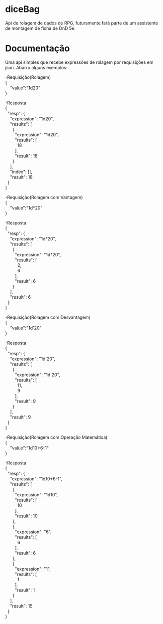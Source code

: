 # diceBag
Api de rolagem de dados de RPG, futuramente far&aacute; parte de um assistente de montagem de ficha de DnD 5e.</p>

# Documenta&ccedil;&atilde;o
Uma api simples que recebe express&otilde;es de rolagem por requisi&ccedil;&otilde;es em json. Abaixo alguns exemplos:</p>

<p>-Requisi&ccedil;&atilde;o(Rolagem) &nbsp; &nbsp; &nbsp; &nbsp; &nbsp; &nbsp; &nbsp; &nbsp; &nbsp; &nbsp; &nbsp; &nbsp; &nbsp; &nbsp; &nbsp; &nbsp; &nbsp; &nbsp; &nbsp; &nbsp; &nbsp; &nbsp; &nbsp;&nbsp;<br />
{<br />
&nbsp;&nbsp; &nbsp;&quot;value&quot;:&quot;1d20&quot;<br />
}</p>

<p>-Resposta<br />
{<br />
&nbsp; &quot;resp&quot;: {<br />
&nbsp; &nbsp; &quot;expression&quot;: &quot;1d20&quot;,<br />
&nbsp; &nbsp; &quot;results&quot;: [<br />
&nbsp; &nbsp; &nbsp; {<br />
&nbsp; &nbsp; &nbsp; &nbsp; &quot;expression&quot;: &quot;1d20&quot;,<br />
&nbsp; &nbsp; &nbsp; &nbsp; &quot;results&quot;: [<br />
&nbsp; &nbsp; &nbsp; &nbsp; &nbsp; 18<br />
&nbsp; &nbsp; &nbsp; &nbsp; ],<br />
&nbsp; &nbsp; &nbsp; &nbsp; &quot;result&quot;: 18<br />
&nbsp; &nbsp; &nbsp; }<br />
&nbsp; &nbsp; ],<br />
&nbsp; &nbsp; &quot;index&quot;: [],<br />
&nbsp; &nbsp; &quot;result&quot;: 18<br />
&nbsp; }<br />
}</p>

<p>-Requisi&ccedil;&atilde;o(Rolagem com Vantagem)<br />
{<br />
&nbsp;&nbsp; &nbsp;&quot;value&quot;:&quot;1d*20&quot;<br />
}</p>

<p>-Resposta<br />
{<br />
&nbsp; &quot;resp&quot;: {<br />
&nbsp; &nbsp; &quot;expression&quot;: &quot;1d*20&quot;,<br />
&nbsp; &nbsp; &quot;results&quot;: [<br />
&nbsp; &nbsp; &nbsp; {<br />
&nbsp; &nbsp; &nbsp; &nbsp; &quot;expression&quot;: &quot;1d*20&quot;,<br />
&nbsp; &nbsp; &nbsp; &nbsp; &quot;results&quot;: [<br />
&nbsp; &nbsp; &nbsp; &nbsp; &nbsp; 2,<br />
&nbsp; &nbsp; &nbsp; &nbsp; &nbsp; 6<br />
&nbsp; &nbsp; &nbsp; &nbsp; ],<br />
&nbsp; &nbsp; &nbsp; &nbsp; &quot;result&quot;: 6<br />
&nbsp; &nbsp; &nbsp; }<br />
&nbsp; &nbsp; ],<br />
&nbsp; &nbsp; &quot;result&quot;: 6<br />
&nbsp; }<br />
}</p>

<p>-Requisi&ccedil;&atilde;o(Rolagem com Desvantagem)<br />
{<br />
&nbsp;&nbsp; &nbsp;&quot;value&quot;:&quot;1d&#39;20&quot;<br />
}</p>

<p>-Resposta<br />
{<br />
&nbsp; &quot;resp&quot;: {<br />
&nbsp; &nbsp; &quot;expression&quot;: &quot;1d&#39;20&quot;,<br />
&nbsp; &nbsp; &quot;results&quot;: [<br />
&nbsp; &nbsp; &nbsp; {<br />
&nbsp; &nbsp; &nbsp; &nbsp; &quot;expression&quot;: &quot;1d&#39;20&quot;,<br />
&nbsp; &nbsp; &nbsp; &nbsp; &quot;results&quot;: [<br />
&nbsp; &nbsp; &nbsp; &nbsp; &nbsp; 11,<br />
&nbsp; &nbsp; &nbsp; &nbsp; &nbsp; 9<br />
&nbsp; &nbsp; &nbsp; &nbsp; ],<br />
&nbsp; &nbsp; &nbsp; &nbsp; &quot;result&quot;: 9<br />
&nbsp; &nbsp; &nbsp; }<br />
&nbsp; &nbsp; ],<br />
&nbsp; &nbsp; &quot;result&quot;: 9<br />
&nbsp; }<br />
}</p>

<p>-Requisi&ccedil;&atilde;o(Rolagem com Opera&ccedil;&atilde;o Matem&aacute;tica)<br />
{<br />
&nbsp;&nbsp; &nbsp;&quot;value&quot;:&quot;1d10+6-1&quot;<br />
}</p>

<p>-Resposta<br />
{<br />
&nbsp; &quot;resp&quot;: {<br />
&nbsp; &nbsp; &quot;expression&quot;: &quot;1d10+6-1&quot;,<br />
&nbsp; &nbsp; &quot;results&quot;: [<br />
&nbsp; &nbsp; &nbsp; {<br />
&nbsp; &nbsp; &nbsp; &nbsp; &quot;expression&quot;: &quot;1d10&quot;,<br />
&nbsp; &nbsp; &nbsp; &nbsp; &quot;results&quot;: [<br />
&nbsp; &nbsp; &nbsp; &nbsp; &nbsp; 10<br />
&nbsp; &nbsp; &nbsp; &nbsp; ],<br />
&nbsp; &nbsp; &nbsp; &nbsp; &quot;result&quot;: 10<br />
&nbsp; &nbsp; &nbsp; },<br />
&nbsp; &nbsp; &nbsp; {<br />
&nbsp; &nbsp; &nbsp; &nbsp; &quot;expression&quot;: &quot;6&quot;,<br />
&nbsp; &nbsp; &nbsp; &nbsp; &quot;results&quot;: [<br />
&nbsp; &nbsp; &nbsp; &nbsp; &nbsp; 6<br />
&nbsp; &nbsp; &nbsp; &nbsp; ],<br />
&nbsp; &nbsp; &nbsp; &nbsp; &quot;result&quot;: 6<br />
&nbsp; &nbsp; &nbsp; },<br />
&nbsp; &nbsp; &nbsp; {<br />
&nbsp; &nbsp; &nbsp; &nbsp; &quot;expression&quot;: &quot;1&quot;,<br />
&nbsp; &nbsp; &nbsp; &nbsp; &quot;results&quot;: [<br />
&nbsp; &nbsp; &nbsp; &nbsp; &nbsp; 1<br />
&nbsp; &nbsp; &nbsp; &nbsp; ],<br />
&nbsp; &nbsp; &nbsp; &nbsp; &quot;result&quot;: 1<br />
&nbsp; &nbsp; &nbsp; }<br />
&nbsp; &nbsp; ],<br />
&nbsp; &nbsp; &quot;result&quot;: 15<br />
&nbsp; }<br />
}<br />
&nbsp;</p>

